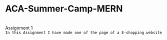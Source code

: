 # ACA-Summer-Camp-MERN
<br>Assignment 1
<br>
``` In this Assignment I have made one of the page of a E-shopping website ```
<br>

